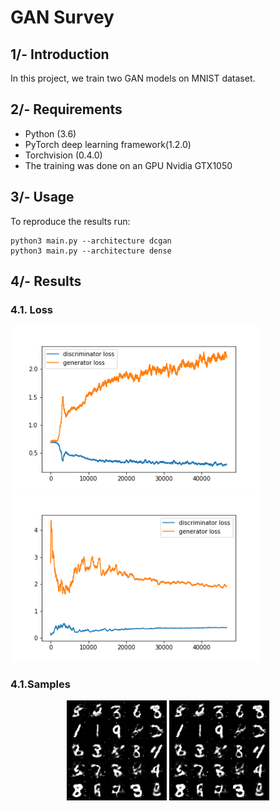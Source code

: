 # GAN Survey

## 1/- Introduction
In this project, we train two GAN models on MNIST dataset.

## 2/- Requirements
* Python (3.6)
* PyTorch deep learning framework(1.2.0)
* Torchvision (0.4.0)
* The training was done on an GPU Nvidia GTX1050 

## 3/- Usage
To reproduce the results run:

  ```
  python3 main.py --architecture dcgan
  python3 main.py --architecture dense
  ```
  
## 4/- Results 
### 4.1. Loss

<p float="center">
  <img src="dcgan_loss.png" width="400" />
  <img src="dense_loss.png" width="400" /> 
</p>


</p>

### 4.1.Samples


<p align="center">
  <img width="160" height="160" src="dense_samples.png">
  <img width="160" height="160" src="dense_samples.png">
</p>




